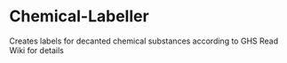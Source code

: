 # Chemical-Labeller
Creates labels for decanted chemical substances according to GHS
Read Wiki for details
